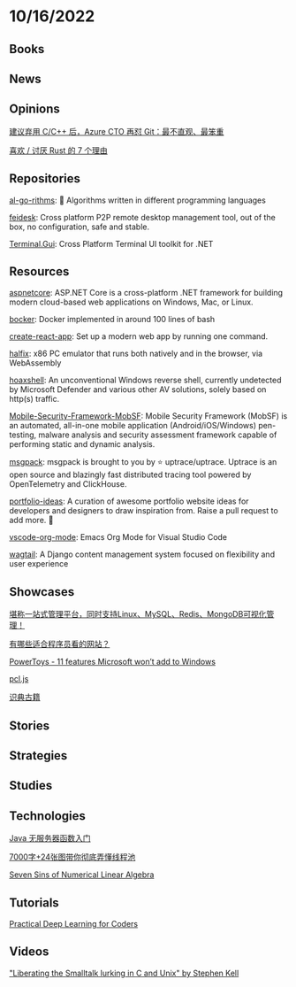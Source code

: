 # 10/16/2022

## Books

## News

## Opinions
[建议弃用 C/C++ 后，Azure CTO 再怼 Git：最不直观、最笨重](https://www.oschina.net/news/213324/markrussinovich-git)

[喜欢 / 讨厌 Rust 的 7 个理由](https://www.oschina.net/news/213589/7-reasons-to-love-or-hate-the-rust-language)

## Repositories
[al-go-rithms](https://github.com/ZoranPandovski/al-go-rithms): 🎵 Algorithms written in different programming languages

[feidesk](https://gitee.com/aoyiduo/feidesk): Cross platform P2P remote desktop management tool, out of the box, no configuration, safe and stable.

[Terminal.Gui](https://github.com/gui-cs/Terminal.Gui): Cross Platform Terminal UI toolkit for .NET

## Resources
[aspnetcore](https://github.com/dotnet/aspnetcore): ASP.NET Core is a cross-platform .NET framework for building modern cloud-based web applications on Windows, Mac, or Linux.

[bocker](https://github.com/p8952/bocker): Docker implemented in around 100 lines of bash

[create-react-app](https://github.com/facebook/create-react-app): Set up a modern web app by running one command.

[halfix](https://github.com/nepx/halfix): x86 PC emulator that runs both natively and in the browser, via WebAssembly

[hoaxshell](https://github.com/t3l3machus/hoaxshell): An unconventional Windows reverse shell, currently undetected by Microsoft Defender and various other AV solutions, solely based on http(s) traffic.

[Mobile-Security-Framework-MobSF](https://github.com/MobSF/Mobile-Security-Framework-MobSF): Mobile Security Framework (MobSF) is an automated, all-in-one mobile application (Android/iOS/Windows) pen-testing, malware analysis and security assessment framework capable of performing static and dynamic analysis.

[msgpack](https://github.com/vmihailenco/msgpack): msgpack is brought to you by ⭐ uptrace/uptrace. Uptrace is an open source and blazingly fast distributed tracing tool powered by OpenTelemetry and ClickHouse.

[portfolio-ideas](https://github.com/Evavic44/portfolio-ideas): A curation of awesome portfolio website ideas for developers and designers to draw inspiration from. Raise a pull request to add more. 💜

[vscode-org-mode](https://github.com/vscode-org-mode/vscode-org-mode): Emacs Org Mode for Visual Studio Code

[wagtail](https://github.com/wagtail/wagtail): A Django content management system focused on flexibility and user experience

## Showcases
[堪称一站式管理平台，同时支持Linux、MySQL、Redis、MongoDB可视化管理！](https://juejin.cn/post/7152690720178962440)

[有哪些适合程序员看的网站？](https://juejin.cn/post/7153529332332232712)

[PowerToys - 11 features Microsoft won’t add to Windows](https://www.fourth-wall.co.uk/post/powertoys-11-awesome-features-microsoft-won-t-add-to-windows)

[pcl.js](https://pcljs.org/zh-cn/)

[识典古籍](https://www.shidianguji.com/)

## Stories

## Strategies

## Studies

## Technologies
[Java 无服务器函数入门](https://linux.cn/article-15111-1.html)

[7000字+24张图带你彻底弄懂线程池](https://mp.weixin.qq.com/s/thZGKXqV8EgqjLL3JQHlEg)

[Seven Sins of Numerical Linear Algebra](https://nhigham.com/2022/10/11/seven-sins-of-numerical-linear-algebra/)

## Tutorials
[Practical Deep Learning for Coders](https://course.fast.ai/)

## Videos
["Liberating the Smalltalk lurking in C and Unix" by Stephen Kell](https://www.youtube.com/watch?v=LwicN2u6Dro)
